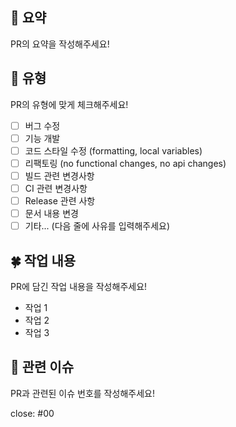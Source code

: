 ## 🐬 요약
PR의 요약을 작성해주세요!

## 👻 유형
PR의 유형에 맞게 체크해주세요!
<!-- Please check the one that applies to this PR using "x". -->

- [ ] 버그 수정
- [ ] 기능 개발
- [ ] 코드 스타일 수정 (formatting, local variables)
- [ ] 리팩토링 (no functional changes, no api changes)
- [ ] 빌드 관련 변경사항
- [ ] CI 관련 변경사항
- [ ] Release 관련 사항
- [ ] 문서 내용 변경
- [ ] 기타... (다음 줄에 사유를 입력해주세요)

## 🍀 작업 내용
PR에 담긴 작업 내용을 작성해주세요!

- 작업 1
- 작업 2
- 작업 3

## 🌟 관련 이슈
PR과 관련된 이슈 번호를 작성해주세요!

close: #00
